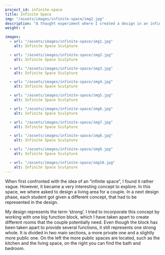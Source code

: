 ```yaml
---
project_id: infinite-space
title: Infinite Space
img: "/assets/images/infinite-space/img2.jpg"
description: "A thought experiment where I created a design in an infinite space."
weight: 4

images:
  - url: "/assets/images/infinite-space/img1.jpg"
    alt: Infinite Space Sculpture

  - url: "/assets/images/infinite-space/img2.jpg"
    alt: Infinite Space Sculpture

  - url: "/assets/images/infinite-space/img3.jpg"
    alt: Infinite Space Sculpture

  - url: "/assets/images/infinite-space/img4.jpg"
    alt: Infinite Space Sculpture

  - url: "/assets/images/infinite-space/img5.jpg"
    alt: Infinite Space Sculpture

  - url: "/assets/images/infinite-space/img6.jpg"
    alt: Infinite Space Sculpture

  - url: "/assets/images/infinite-space/img7.jpg"
    alt: Infinite Space Sculpture

  - url: "/assets/images/infinite-space/img8.jpg"
    alt: Infinite Space Sculpture

  - url: "/assets/images/infinite-space/img9.jpg"
    alt: Infinite Space Sculpture

  - url: "/assets/images/infinite-space/img10.jpg"
    alt: Infinite Space Sculpture
---
```


When first confronted with the idea of an “infinite space”, I found it rather vague. However, it became a very interesting concept to explore. In this space, we where asked to design a living area for a couple. In a next design phase, each student got given a different concept, that had to be represented in the design.

My design represents the term ‘strong’. I tried to incorporate this concept by working with one big function block, which I have taken apart to create different rooms that the couple potentially need. Even though the block has been taken apart to provide several functions, it still represents one strong whole. It is divided in two main sections, a more private one and a slightly more
public one. On the left the more public spaces are located, such as the kitchen and the living space, on the right you can find the bath and
bedroom.
